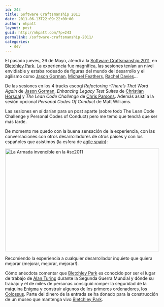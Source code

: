 ```yaml
---
id: 243
title: Software Craftsmanship 2011
date: 2011-06-13T22:09:22+00:00
author: nhpatt
layout: post
guid: http://nhpatt.com/?p=243
permalink: /software-craftsmanship-2011/
categories:
  - dev
---
```

El pasado jueves, 26 de Mayo, atendí a la [Software Craftsmanship 2011](http://www.codemanship.co.uk/softwarecraftsmanship/), en [Bletchley Park](http://www.bletchleypark.org.uk/). La experiencia fue magnífica, las sesiones tenían un nivel envidiable y estaba rodeado de figuras del mundo del desarrollo y el agilismo como [Jason Gorman](https://twitter.com/#!/jasongorman), [Michael Feathers](http://www.objectmentor.com/omTeam/feathers_m.html), [Rachel Davies](http://agilecoach.typepad.com/about.html)&#8230;

De las sesiones en los 4 tracks escogí _Refactoring -There’s That Word Again_ de [Jason Gorman](https://twitter.com/jasongorman), _Enhancing Legacy Test Suites_ de [Christian Horsdal](https://twitter.com/#!/chr_horsdal) y _The Lean Code Challenge_ de [Chris Parsons](https://twitter.com/#!/chrismdp). Además asistí a la sesión opcional _Personal Codes Of Conduct_ de Matt Williams.

Las sesiones en sí darían para un post aparte (sobre todo The Lean Code Challenge y Personal Codes of Conduct) pero me temo que tendrá que ser más tarde.

De momento me quedo con la buena sensación de la experiencia, con las conversaciones con otros desarrolladores de otros países y con los españoles que asistimos (la esfera de [agile spain](https://twitter.com/agilespain)):

[<img src="http://farm4.static.flickr.com/3511/5768864686_1fc8b9078f.jpg" alt="La Armada invencible en la #sc2011" width="500" height="333" />](http://www.flickr.com/photos/nhpatt/5768864686/ "La Armada invencible en la #sc2011 by nhpatt, on Flickr")

Recomiendo la experiencia a cualquier desarrollador inquieto que quiera mejorar (mejorar, mejorar, mejorar!).

Cómo anécdota comentar que [Bletchley Park](http://www.bletchleypark.org.uk/) es conocido por ser el lugar de trabajo de [Alan Turing](http://en.wikipedia.org/wiki/Alan_turing) durante la Segunda Guerra Mundial y dónde su trabajo y el de miles de personas consiguió romper la seguridad de la máquina [Enigma](http://en.wikipedia.org/wiki/Enigma_machine) y construir algunos de los primeros ordenadores, los [Colossus](http://en.wikipedia.org/wiki/Colossus_computer). Parte del dinero de la entrada se ha donado para la construcción de un museo que mantenga vivo [Bletchley Park](http://www.bletchleypark.org.uk/).

